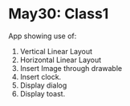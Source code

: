 # May30: Class1
App showing use of: 

1. Vertical Linear Layout
2. Horizontal Linear Layout
3. Insert Image through drawable
4. Insert clock.
5. Display dialog
6. Display toast.
